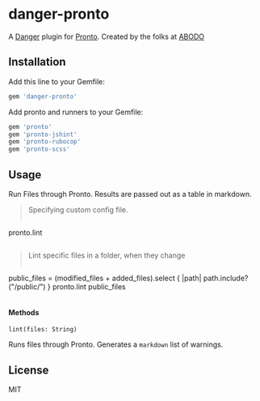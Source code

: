 # danger-pronto

A [Danger](https://github.com/danger/danger) plugin for [Pronto](https://github.com/mmozuras/pronto).
Created by the folks at [ABODO](https://www.abodo.com)

## Installation

Add this line to your Gemfile:

```rb
gem 'danger-pronto'
```

Add pronto and runners to your Gemfile:

```rb
gem 'pronto'
gem 'pronto-jshint'
gem 'pronto-rubocop'
gem 'pronto-scss'
```

## Usage

Run Files through Pronto.
Results are passed out as a table in markdown.


> Specifying custom config file.
> ```ruby
pronto.lint
> ```

> Lint specific files in a folder, when they change
> ```ruby
public_files = (modified_files + added_files).select { |path| path.include?("/public/") }
pronto.lint public_files
> ```

#### Methods


`lint(files: String)`

 Runs files through Pronto. Generates a `markdown` list of warnings.



## License

MIT
